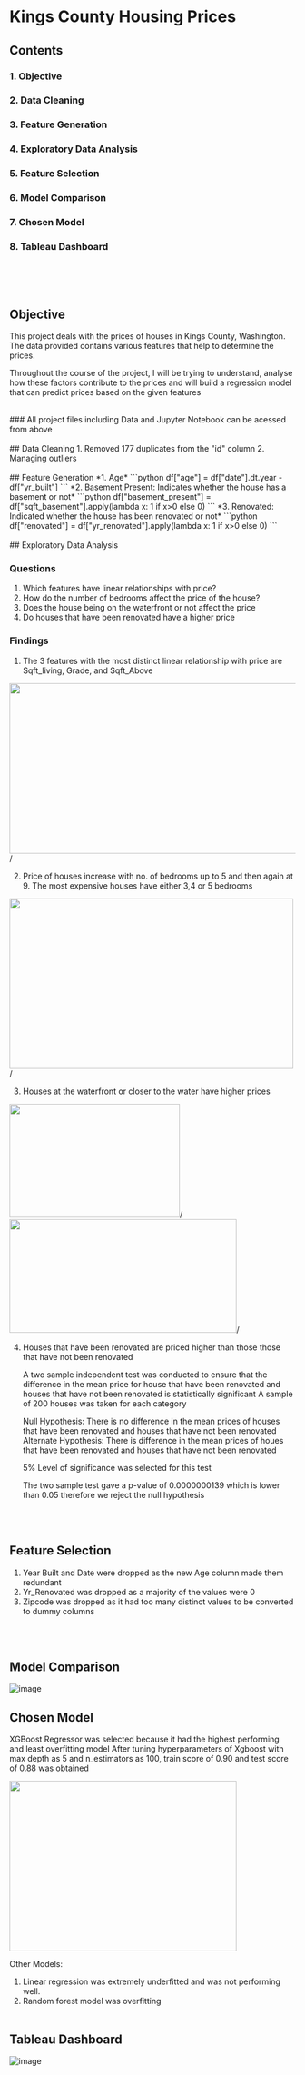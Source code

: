 # Kings County Housing Prices

## Contents
### 1. Objective
### 2. Data Cleaning
### 3. Feature Generation
### 4. Exploratory Data Analysis
### 5. Feature Selection
### 6. Model Comparison
### 7. Chosen Model
### 8. Tableau Dashboard

<br><br><br>



## Objective
This project deals with the prices of houses in Kings County, Washington. The data provided contains various features that help to determine the prices. 

Throughout the course of the project, I will be trying to understand, analyse how these factors contribute to the prices and will build a regression model that can predict prices based on the given features

<br>
### All project files including Data and Jupyter Notebook can be acessed from above
<br><br>
## Data Cleaning
1. Removed 177 duplicates from the "id" column
2. Managing outliers
<br><br>
## Feature Generation 
*1. Age*
   ```python
   df["age"] = df["date"].dt.year - df["yr_built"]
```
*2. Basement Present: Indicates whether the house has a basement or not*
 ```python
df["basement_present"] = df["sqft_basement"].apply(lambda x: 1 if x>0 else 0)
```
*3. Renovated: Indicated whether the house has been renovated or not*
 ```python
df["renovated"] = df["yr_renovated"].apply(lambda x: 1 if x>0 else 0)
```
<br><br>
## Exploratory Data Analysis

### Questions
1. Which features have linear relationships with price?
2. How do the number of bedrooms affect the price of the house?
3. Does the house being on the waterfront or not affect the price
4. Do houses that have been renovated have a higher price

### Findings
1. The 3 features with the most distinct linear relationship with price are Sqft_living, Grade, and Sqft_Above
   
<img src="https://github.com/user-attachments/assets/8589de01-2d87-4b0e-908a-2cba6fe6e614" width="800" height="300" >/

2. Price of houses increase with no. of bedrooms up to 5 and then again at 9. The most expensive houses have either 3,4 or 5 bedrooms

<img src="https://github.com/user-attachments/assets/5e988794-a33a-44c3-868a-efd73dc36806" width="500" height="300" >/

3. Houses at the waterfront or closer to the water have higher prices
   
<img src="https://github.com/user-attachments/assets/d488f491-1f86-4eed-9ba1-7241ec772717" width="300" height="200" >/   <img src="https://github.com/user-attachments/assets/e7018a3a-0121-4714-8351-5c2d1dbe88d5" width="400" height="200" >/   

4. Houses that have been renovated are priced higher than those those that have not been renovated
   
   A two sample independent test was conducted to ensure that the difference in the mean price for house that have been renovated and houses that have not been renovated is statistically significant
A sample of 200 houses was taken for each category

   Null Hypothesis: There is no difference in the mean prices of houses that have been renovated and houses that have not been renovated
   Alternate Hypothesis: There is difference in the mean prices of houes that have been renovated and houses that have not been renovated

   5% Level of significance was selected for this test

   The two sample test gave a p-value of 0.0000000139 which is lower than 0.05 therefore we reject the null hypothesis

<br><br>
## Feature Selection
1. Year Built and Date were dropped as the new Age column made them redundant
2. Yr_Renovated was dropped as a majority of the values were 0
3. Zipcode was dropped as it had too many distinct values to be converted to dummy columns

<br><br>
## Model Comparison
![image](https://github.com/user-attachments/assets/4671c0fa-8d52-4bb0-8789-44c83e1bee9d)


## Chosen Model

XGBoost Regressor was selected because it had the highest performing and least overfitting model 
After tuning hyperparameters of Xgboost with max depth as 5 and n_estimators as 100, train score of 0.90 and test score of 0.88 was obtained

<img src="https://github.com/user-attachments/assets/2cdeeafe-7e93-4ea9-b625-6dfdd15fc3e1" width="400" height="300" >


Other Models:
1. Linear regression was extremely underfitted and was not performing well. 
2. Random forest model was overfitting
<br><br>
## Tableau Dashboard

![image](https://github.com/user-attachments/assets/3d93aab6-4207-4a84-b546-af56ad928046)











